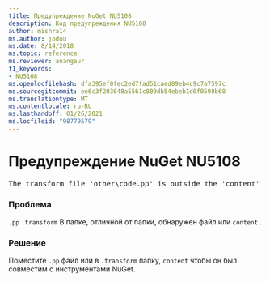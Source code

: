 ```yaml
---
title: Предупреждение NuGet NU5108
description: Код предупреждения NU5108
author: mishra14
ms.author: jodou
ms.date: 8/14/2018
ms.topic: reference
ms.reviewer: anangaur
f1_keywords:
- NU5108
ms.openlocfilehash: dfa395ef0fec2ed7fad51caed89eb4c9c7a7597c
ms.sourcegitcommit: ee6c3f203648a5561c809db54ebeb1d0f0598b68
ms.translationtype: MT
ms.contentlocale: ru-RU
ms.lasthandoff: 01/26/2021
ms.locfileid: "98779579"
---
```

# <a name="nuget-warning-nu5108"></a>Предупреждение NuGet NU5108
<pre>The transform file 'other\code.pp' is outside the 'content' folder and hence will not be transformed during installation of this package. Move it into the 'content' folder.</pre>

### <a name="issue"></a>Проблема

`.pp` `.transform` В папке, отличной от папки, обнаружен файл или `content` .


### <a name="solution"></a>Решение

Поместите `.pp` файл или в `.transform`  папку, `content` чтобы он был совместим с инструментами NuGet.

